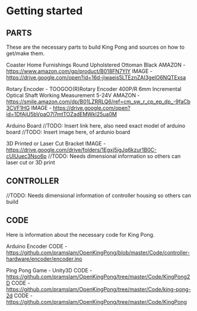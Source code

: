 # Getting started

## PARTS
These are the necessary parts to build King Pong and sources on how to get/make them.

Coaster Home Furnishings Round Upholstered Ottoman Black
AMAZON - https://www.amazon.com/gp/product/B018FN7YIY
IMAGE - https://drive.google.com/open?id=16d-jiwaeis5LTEznZAI3gelO6NQTExsa

Rotary Encoder - TOOGOO(R)Rotary Encoder 400P/R 6mm Incremental Optical Shaft Working Measurement 5-24V
AMAZON - https://smile.amazon.com/dp/B01LZRRLQ6/ref=cm_sw_r_cp_ep_dp_-9faCb3CVF1HG
IMAGE - https://drive.google.com/open?id=1DfAjU5bVpaO7l7mtTOZadEMWkl25ua0M

Arduino Board
//TODO: Insert link here, also need exact model of arduino board
//TODO: Insert image here, of ardunio board

3D Printed or Laser Cut Bracket
IMAGE - https://drive.google.com/drive/folders/1Egxj5igJq6kzur1B0C-cUlUuec3Nso6p
//TODO: Needs dimensional information so others can laser cut or 3D print

## CONTROLLER
//TODO: Needs dimensional information of controller housing so others can build

## CODE
Here is information about the necessary code for King Pong.

Arduino Encoder
CODE - https://github.com/pramslam/OpenKingPong/blob/master/Code/controller-hardware/encoder/encoder.ino

Ping Pong Game - Unity3D
CODE - https://github.com/pramslam/OpenKingPong/tree/master/Code/KingPong2D
CODE - https://github.com/pramslam/OpenKingPong/tree/master/Code/king-pong-2d
CODE - https://github.com/pramslam/OpenKingPong/tree/master/Code/KingPong
